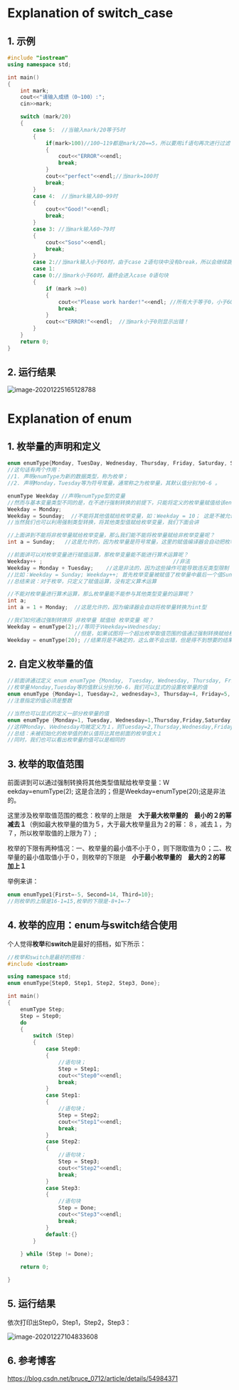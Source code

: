 # Explanation of switch_case

## 1. 示例

```cpp
#include "iostream"
using namespace std;

int main()
{
    int mark;
    cout<<"请输入成绩（0~100）:";
    cin>>mark;

    switch (mark/20)
    {
        case 5:  //当输入mark/20等于5时
        {
            if(mark>100)//100~119都是mark/20==5，所以要用if语句再次进行过滤
            {
                cout<<"ERROR"<<endl;
                break;
            }
            cout<<"perfect"<<endl;//当mark=100时
            break;  
        }
        case 4:  //当mark输入80~99时
        {
            cout<<"Good!"<<endl;
            break;
        }
        case 3: //当mark输入60~79时
        {
            cout<<"Soso"<<endl;
            break;
        }
        case 2://当mark输入小于60时，由于case 2语句块中没有break，所以会继续跳转到下面其他语句块
        case 1:
        case 0://当mark小于60时，最终会进入case 0语句块
        {
            if (mark >=0)
            {
                cout<<"Please work harder!"<<endl; //所有大于等于0，小于60的成绩都会打印出“Please work harder!”
                break;
            }
            cout<<"ERROR!"<<endl;  //当mark小于0则显示出错！
        }
    }
    return 0;
}
```

## 2. 运行结果

![image-20201225165128788](/home/zhx/zk/ROBOT/learn/c++/image-20201225165128788.png)

# Explanation of enum

## 1. 枚举量的声明和定义

```cpp
enum enumType{Monday, TuesDay, Wednesday, Thursday, Friday, Saturday, Sunday}
//这句话有两个作用：
//1. 声明enumType为新的数据类型，称为枚举；
//2. 声明Monday，Tuesday等为符号常量，通常称之为枚举量，其默认值分别为0-6 。

enumType Weekday //声明enumType型的变量
//然而与基本变量类型不同的是，在不进行强制转换的前提下，只能将定义的枚举量赋值给该enumType型变量，如下：
Weekday = Monday;
Weekday = Sounday;  //不能将其他值赋给枚举变量，如：Weekday = 10； 这是不被允许的，因为10不是枚举量
//当然我们也可以利用强制类型转换，将其他类型值赋给枚举变量，我们下面会讲

//上面讲到不能将非枚举量赋给枚举变量，那么我们能不能将枚举量赋给非枚举变量呢？
int a = Sunday;   //这是允许的，因为枚举量是符号常量，这里的赋值编译器会自动把枚举量转换成int类型

//前面讲可以对枚举变量进行赋值运算，那枚举变量能不能进行算术运算呢？
Weekday++ ;                                         //非法
Weekday = Monday + Tuesday;    //这是非法的，因为这些操作可能导致违反类型限制
//比如：Weekday = Sunday; Weekday++; 首先枚举变量被赋值了枚举量中最后一个值Sunday（值为6），再进行递增的话，Weekday增加到了7，而对于enumType类型来说，7是无效的。
//总结来说：对于枚举，只定义了赋值运算，没有定义算术运算

//不能对枚举量进行算术运算，那么枚举量能不能参与其他类型变量的运算呢？
int a;
int a = 1 + Monday;  //这是允许的，因为编译器会自动将枚举量转换为int型

//我们如何通过强制转换将 非枚举量 赋值给 枚举变量 呢？
Weekday = enumType(2);//等同于Ｗeekday=Ｗednesday;
                     //但是，如果试图将一个超出枚举取值范围的值通过强制转换赋给枚举变量，会出现什么后果呢？
Weekday = enumType(20); //结果将是不确定的，这么做不会出错，但是得不到想要的结果
```

## 2. 自定义枚举量的值

```cpp
//前面讲通过定义 enum enumType {Monday, Ｔuesday, Wednesday, Thursday, Friday, Saturday, Sunday}
//枚举量Ｍonday,Tuesday等的值默认分别为0-6，我们可以显式的设置枚举量的值
enum enumType {Monday=1, Tuesday=2, wednesday=3, Thursday=4, Friday=5, Saturday=6, Sunday=7}
//注意指定的值必须是整数

//当然也可以显式的定义一部分枚举量的值
enum enumType {Monday=1, Tuesday, Wednesday=1,Thursday,Friday,Saturday,Sunday};
//这样Monday、Ｗednesday均被定义为１，则Tuesday=2,Thursday,Wednesday,Friday,Saturday,Sunday的值分别默认为２、３、４、５
//总结：未被初始化的枚举值的默认值将比其他前面的枚举值大１
//同时，我们也可以看出枚举量的值可以是相同的
```

## 3. 枚举的取值范围

前面讲到可以通过强制转换将其他类型值赋给枚举变量：Ｗeekday=enumType(2); 这是合法的；但是Weekday=enumType(20);这是非法的。

这里涉及枚举取值范围的概念：枚举的上限是　**大于最大枚举量的　最小的２的幂　减去１**（例如最大枚举量的值为５，大于最大枚举量且为２的幂：８，减去１，为７，所以枚举取值的上限为７）;

枚举的下限有两种情况：一、枚举量的最小值不小于０，则下限取值为０；二、枚举量的最小值取值小于０，则枚举的下限是　**小于最小枚举量的　最大的２的幂　加上１**

举例来讲：

```cpp
enum enumType1{First=-5, Second=14, Third=10};
//则枚举的上限是16-1=15,枚举的下限是-8+1=-7
```

## 4. 枚举的应用：enum与switch结合使用

个人觉得**枚举**和**switch**是最好的搭档，如下所示：

```cpp
//枚举和switch是最好的搭档：
#include <iostream>

using namespace std;
enum enumType{Step0, Step1, Step2, Step3, Done};

int main()
{
    enumType Step;
    Step = Step0;
    do
    {
        switch (Step)
        {
            case Step0: 
            {
                //语句块；
                Step = Step1; 
                cout<<"Step0"<<endl;
                break;
            }
            case Step1:
            {
                //语句块；
                Step = Step2;
                cout<<"Step1"<<endl;
                break;
            }
            case Step2:
            {
                //语句块；
                Step = Step3;
                cout<<"Step2"<<endl;
                break;
            }
            case Step3:
            {
                //语句块
                Step = Done;
                cout<<"Step3"<<endl;
                break;
            }
            default:{}
        }
    
    } while (Step != Done);

    return 0;

}

```

## 5. 运行结果

依次打印出Step0，Step1，Step2，Step3：

![image-20201227104833608](/home/zhx/.config/Typora/typora-user-images/image-20201227104833608.png)



## 6. 参考博客

https://blog.csdn.net/bruce_0712/article/details/54984371









